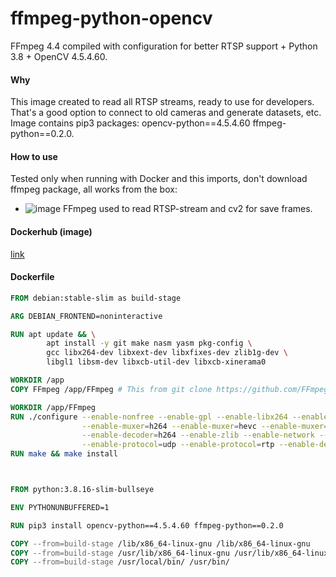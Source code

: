 # ffmpeg-python-opencv
FFmpeg 4.4 compiled with configuration for better RTSP support + Python 3.8 + OpenCV 4.5.4.60.

#### Why

This image created to read all RTSP streams, ready to use for developers.
That's a good option to connect to old cameras and generate datasets, etc.
Image contains pip3 packages: opencv-python==4.5.4.60 ffmpeg-python==0.2.0.

#### How to use
Tested only when running with Docker and this imports, don't download ffmpeg package, all works from the box:
- ![image](https://user-images.githubusercontent.com/114342765/224548783-c26363ca-cae4-40b7-82f2-20d3611fb443.png)
FFmpeg used to read RTSP-stream and cv2 for save frames.

#### Dockerhub (image)
[link](https://hub.docker.com/r/haoshand/ffmpeg-python)

#### Dockerfile
```Dockerfile
FROM debian:stable-slim as build-stage

ARG DEBIAN_FRONTEND=noninteractive

RUN apt update && \
        apt install -y git make nasm yasm pkg-config \
        gcc libx264-dev libxext-dev libxfixes-dev zlib1g-dev \
        libgl1 libsm-dev libxcb-util-dev libxcb-xinerama0

WORKDIR /app
COPY FFmpeg /app/FFmpeg # This from git clone https://github.com/FFmpeg/FFmpeg -b release/4.4

WORKDIR /app/FFmpeg
RUN ./configure --enable-nonfree --enable-gpl --enable-libx264 --enable-muxer=mpeg2video \
                --enable-muxer=h264 --enable-muxer=hevc --enable-muxer=mp4 --enable-decoder=hevc \
                --enable-decoder=h264 --enable-zlib --enable-network --enable-protocol=tcp \
                --enable-protocol=udp --enable-protocol=rtp --enable-demuxer=rtsp --enable-libxcb
RUN make && make install



FROM python:3.8.16-slim-bullseye

ENV PYTHONUNBUFFERED=1

RUN pip3 install opencv-python==4.5.4.60 ffmpeg-python==0.2.0

COPY --from=build-stage /lib/x86_64-linux-gnu /lib/x86_64-linux-gnu
COPY --from=build-stage /usr/lib/x86_64-linux-gnu /usr/lib/x86_64-linux-gnu
COPY --from=build-stage /usr/local/bin/ /usr/bin/
```

